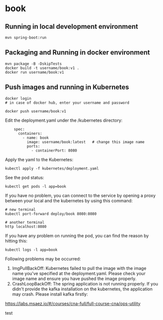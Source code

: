 # book

## Running in local development environment

```
mvn spring-boot:run
```

## Packaging and Running in docker environment

```
mvn package -B -DskipTests
docker build -t username/book:v1 .
docker run username/book:v1
```

## Push images and running in Kubernetes

```
docker login 
# in case of docker hub, enter your username and password

docker push username/book:v1
```

Edit the deployment.yaml under the /kubernetes directory:
```
    spec:
      containers:
        - name: book
          image: username/book:latest   # change this image name
          ports:
            - containerPort: 8080

```

Apply the yaml to the Kubernetes:
```
kubectl apply -f kubernetes/deployment.yaml
```

See the pod status:
```
kubectl get pods -l app=book
```

If you have no problem, you can connect to the service by opening a proxy between your local and the kubernetes by using this command:
```
# new terminal
kubectl port-forward deploy/book 8080:8080

# another terminal
http localhost:8080
```

If you have any problem on running the pod, you can find the reason by hitting this:
```
kubectl logs -l app=book
```

Following problems may be occurred:

1. ImgPullBackOff:  Kubernetes failed to pull the image with the image name you've specified at the deployment.yaml. Please check your image name and ensure you have pushed the image properly.
1. CrashLoopBackOff: The spring application is not running properly. If you didn't provide the kafka installation on the kubernetes, the application may crash. Please install kafka firstly:

https://labs.msaez.io/#/courses/cna-full/full-course-cna/ops-utility

test
